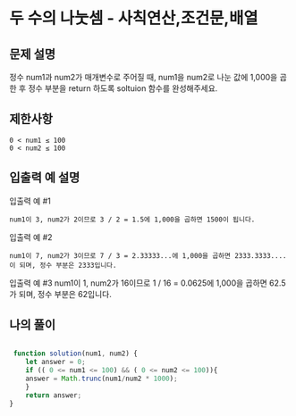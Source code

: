 # 두 수의 나눗셈 - 사칙연산,조건문,배열

## 문제 설명
정수 num1과 num2가 매개변수로 주어질 때, num1을 num2로 나눈 값에 1,000을 곱한 후 정수 부분을 return 하도록 soltuion 함수를 완성해주세요.


## 제한사항

    0 < num1 ≤ 100
    0 < num2 ≤ 100

## 입출력 예 설명

입출력 예 #1

    num1이 3, num2가 2이므로 3 / 2 = 1.5에 1,000을 곱하면 1500이 됩니다.

입출력 예 #2

    num1이 7, num2가 3이므로 7 / 3 = 2.33333...에 1,000을 곱하면 2333.3333.... 이 되며, 정수 부분은 2333입니다.

입출력 예 #3
    num1이 1, num2가 16이므로 1 / 16 = 0.0625에 1,000을 곱하면 62.5가 되며, 정수 부분은 62입니다.

## 나의 풀이

```js 

 function solution(num1, num2) {
    let answer = 0;
    if (( 0 <= num1 <= 100) && ( 0 <= num2 <= 100)){
    answer = Math.trunc(num1/num2 * 1000);
    }
    return answer;
}

```
